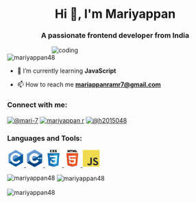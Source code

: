 <h1 align="center">Hi 👋, I'm Mariyappan</h1>
<h3 align="center">A passionate frontend developer from India</h3>
<img align="right" alt="coding" width="400" src="https://media.tenor.com/s0VWUEOHz9kAAAAd/elbformat-coding.gif">
<p align="left"> <img src="https://komarev.com/ghpvc/?username=mariyappan48&label=Profile%20views&color=0e75b6&style=flat" alt="mariyappan48" /> </p>

- 🌱 I’m currently learning **JavaScript**

- 📫 How to reach me **mariappanramr7@gmail.com**

<h3 align="left">Connect with me:</h3>
<p align="left">
<a href="https://codepen.io/@mari-7" target="blank"><img align="center" src="https://raw.githubusercontent.com/rahuldkjain/github-profile-readme-generator/master/src/images/icons/Social/codepen.svg" alt="@mari-7" height="30" width="40" /></a>
<a href="https://linkedin.com/in/mariyappan r" target="blank"><img align="center" src="https://raw.githubusercontent.com/rahuldkjain/github-profile-readme-generator/master/src/images/icons/Social/linked-in-alt.svg" alt="mariyappan r" height="30" width="40" /></a>
<a href="https://www.hackerrank.com/@h2015048" target="blank"><img align="center" src="https://raw.githubusercontent.com/rahuldkjain/github-profile-readme-generator/master/src/images/icons/Social/hackerrank.svg" alt="@h2015048" height="30" width="40" /></a>
</p>

<h3 align="left">Languages and Tools:</h3>
<p align="left"> <a href="https://www.cprogramming.com/" target="_blank" rel="noreferrer"> <img src="https://raw.githubusercontent.com/devicons/devicon/master/icons/c/c-original.svg" alt="c" width="40" height="40"/> </a> <a href="https://www.w3schools.com/cpp/" target="_blank" rel="noreferrer"> <img src="https://raw.githubusercontent.com/devicons/devicon/master/icons/cplusplus/cplusplus-original.svg" alt="cplusplus" width="40" height="40"/> </a> <a href="https://www.w3schools.com/css/" target="_blank" rel="noreferrer"> <img src="https://raw.githubusercontent.com/devicons/devicon/master/icons/css3/css3-original-wordmark.svg" alt="css3" width="40" height="40"/> </a> <a href="https://www.w3.org/html/" target="_blank" rel="noreferrer"> <img src="https://raw.githubusercontent.com/devicons/devicon/master/icons/html5/html5-original-wordmark.svg" alt="html5" width="40" height="40"/> </a> <a href="https://developer.mozilla.org/en-US/docs/Web/JavaScript" target="_blank" rel="noreferrer"> <img src="https://raw.githubusercontent.com/devicons/devicon/master/icons/javascript/javascript-original.svg" alt="javascript" width="40" height="40"/> </a> </p>

<p><img align="left" src="https://github-readme-stats.vercel.app/api/top-langs?username=mariyappan48&show_icons=true&locale=en&layout=compact" alt="mariyappan48" /></p>

<p>&nbsp;<img align="center" src="https://github-readme-stats.vercel.app/api?username=mariyappan48&show_icons=true&locale=en" alt="mariyappan48" /></p>

<p><img align="center" src="https://github-readme-streak-stats.herokuapp.com/?user=mariyappan48&" alt="mariyappan48" /></p>
